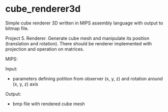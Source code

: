 # cube_renderer3d
Simple cube renderer 3D written in MIPS assembly language with output to bitmap file.

Project 5. Renderer. 
Generate cube mesh and manipulate its position (translation and rotation). 
There should be renderer implemented with projection and operation on matrices.

MIPS:

Input:
- parameters defining potition from observer (x, y, z) and rotation around (x, y, z) axis

Output:
- bmp file with rendered cube mesh

